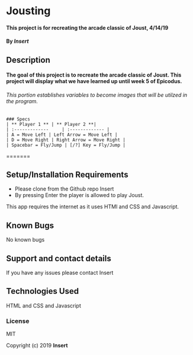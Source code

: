 # Jousting

#### This project is for recreating the arcade classic of Joust, 4/14/19


#### By _**Insert**_

## Description


#### The goal of this project is to recreate the arcade classic of Joust.  This project will display what we have learned up until week 5 of Epicodus.

###### This portion establishes variables to become images that will be utilzed in the program.
```
### Specs
| ** Player 1 ** | ** Player 2 **|
| :-------------     | :------------- |
| A = Move Left | Left Arrow = Move Left |
| D = Move Right | Right Arrow = Move Right |
| Spacebar = Fly/Jump | [/?] Key = Fly/Jump |
```

=======

## Setup/Installation Requirements

-   Please clone from the Github repo Insert
-   By pressing Enter the player is allowed to play Joust.

This app requires the internet as it uses HTMl and CSS and Javascript.

## Known Bugs

No known bugs

## Support and contact details

If you have any issues please contact Insert

## Technologies Used

HTML and CSS and Javascript

### License

MIT

Copyright (c) 2019 **Insert**
